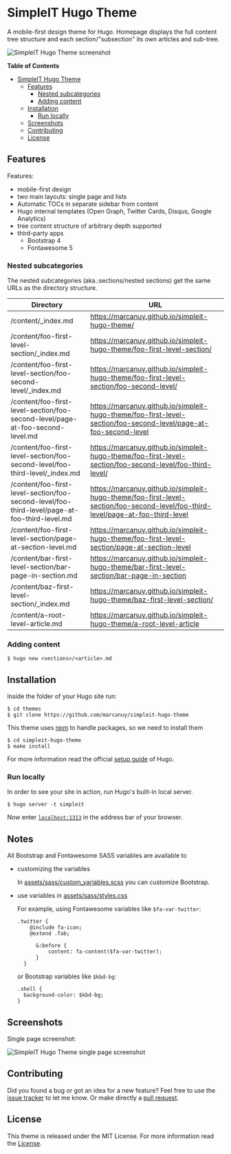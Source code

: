 SimpleIT Hugo Theme
========================

A mobile-first design theme for Hugo. Homepage displays the full
content tree structure and each section/"subsection" its own articles
and sub-tree.

![SimpleIT Hugo Theme screenshot](https://raw.githubusercontent.com/marcanuy/simpleit-hugo-theme/master/images/screenshot.png)

<!-- markdown-toc start - Don't edit this section. Run M-x markdown-toc-refresh-toc -->
**Table of Contents**

- [SimpleIT Hugo Theme](#simpleit-hugo-theme)
    - [Features](#features)
        - [Nested subcategories](#nested-subcategories)
        - [Adding content](#adding-content)
    - [Installation](#installation)
        - [Run locally](#run-locally)
    - [Screenshots](#screenshots)
    - [Contributing](#contributing)
    - [License](#license)

<!-- markdown-toc end -->


## Features

Features:

- mobile-first design
- two main layouts: single page and lists
- Automatic TOCs in separate sidebar from content
- Hugo internal templates (Open Graph, Twitter Cards, Disqus, Google Analytics)
- tree content structure of arbitrary depth supported
- third-party apps
  - Bootstrap 4
  - Fontawesome 5

### Nested subcategories

The nested subcategories (aka.:sections/nested sections) get the same
URLs as the directory structure.

| Directory  | URL |
| ------------- | ------------- |
| /content/_index.md | https://marcanuy.github.io/simpleit-hugo-theme/ |
| /content/foo-first-level-section/_index.md | https://marcanuy.github.io/simpleit-hugo-theme/foo-first-level-section/ |
| /content/foo-first-level-section/foo-second-level/_index.md | https://marcanuy.github.io/simpleit-hugo-theme/foo-first-level-section/foo-second-level/ |
| /content/foo-first-level-section/foo-second-level/page-at-foo-second-level.md | https://marcanuy.github.io/simpleit-hugo-theme/foo-first-level-section/foo-second-level/page-at-foo-second-level |
| /content/foo-first-level-section/foo-second-level/foo-third-level/_index.md | https://marcanuy.github.io/simpleit-hugo-theme/foo-first-level-section/foo-second-level/foo-third-level/ |
| /content/foo-first-level-section/foo-second-level/foo-third-level/page-at-foo-third-level.md | https://marcanuy.github.io/simpleit-hugo-theme/foo-first-level-section/foo-second-level/foo-third-level/page-at-foo-third-level |
| /content/foo-first-level-section/page-at-section-level.md | https://marcanuy.github.io/simpleit-hugo-theme/foo-first-level-section/page-at-section-level |
| /content/bar-first-level-section/bar-page-in-section.md | https://marcanuy.github.io/simpleit-hugo-theme/bar-first-level-section/bar-page-in-section |
| /content/baz-first-level-section/_index.md | https://marcanuy.github.io/simpleit-hugo-theme/baz-first-level-section/ |
| /content/a-root-level-article.md | https://marcanuy.github.io/simpleit-hugo-theme/a-root-level-article |

### Adding content

```
$ hugo new <sections>/<article>.md
```

## Installation

Inside the folder of your Hugo site run:

    $ cd themes
    $ git clone https://github.com/marcanuy/simpleit-hugo-theme

This theme uses
[npm](https://docs.npmjs.com/getting-started/what-is-npm) to handle
packages, so we need to install them

	$ cd simpleit-hugo-theme
	$ make install

For more information read the official [setup
guide](//gohugo.io/getting-started/installing/) of Hugo.

### Run locally

In order to see your site in action, run Hugo's built-in local server.

    $ hugo server -t simpleit

Now enter [`localhost:1313`](http://localhost:1313) in the address bar of your browser.

## Notes

All Bootstrap and Fontawesome SASS variables are available to

- customizing the variables 

  In [assets/sass/custom_variables.scss](https://github.com/marcanuy/simpleit-hugo-theme/blob/master/assets/sass/custom_variables.scss)
  you can customize Bootstrap.
  
- use variables in [assets/sass/styles.css](https://github.com/marcanuy/simpleit-hugo-theme/blob/master/assets/sass/styles.scss)
  
  For example, using Fontawesome variables like `$fa-var-twitter`: 
  
  ~~~
  .twitter {
	  @include fa-icon;
	  @extend .fab;

		&:before {
			content: fa-content($fa-var-twitter);
		}
	}
  ~~~
  
  or Bootstrap variables like `$kbd-bg`:
  
  ~~~
  .shell {
    background-color: $kbd-bg;
  }
  ~~~
  
## Screenshots

Single page screenshot:

![SimpleIT Hugo Theme single page screenshot](https://raw.githubusercontent.com/marcanuy/simpleit-hugo-theme/master/images/single.png)

## Contributing

Did you found a bug or got an idea for a new feature? Feel free to use the [issue tracker](//github.com/marcanu/simpleit-hugo-theme/issues) to let me know. Or make directly a [pull request](//github.com/marcanuy/simpleit-hugo-theme/pulls).


## License

This theme is released under the MIT License. For more information read the [License](//github.com/marcanuy/simpleit-hugo-theme/blob/master/LICENSE).


